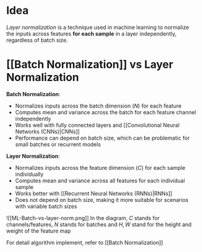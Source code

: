 # Idea
*Layer normalization* is a technique used in machine learning to normalize the inputs across features **for each sample** in a layer independently, regardless of batch size.

# [[Batch Normalization]] vs Layer Normalization
**Batch Normalization**:
- Normalizes inputs across the batch dimension ($N$) for each feature
- Computes mean and variance across the batch for each feature channel independently
- Works well with fully connected layers and [[Convolutional Neural Networks (CNNs)|CNNs]]
- Performance can depend on batch size, which can be problematic for small batches or recurrent models

**Layer Normalization**:
- Normalizes inputs across the feature dimension ($C$) for each sample individually
- Computes mean and variance across all features for each individual sample
- Works better with [[Recurrent Neural Networks (RNNs)|RNNs]]
- Does not depend on batch size, making it more suitable for scenarios with variable batch sizes

![[ML-Batch-vs-layer-norm.png]]
In the diagram, $C$ stands for channels/features, $N$ stands for batches and $H,W$ stand for the height and weight of the feature map

For detail algorithm implement, refer to [[Batch Normalization]]
